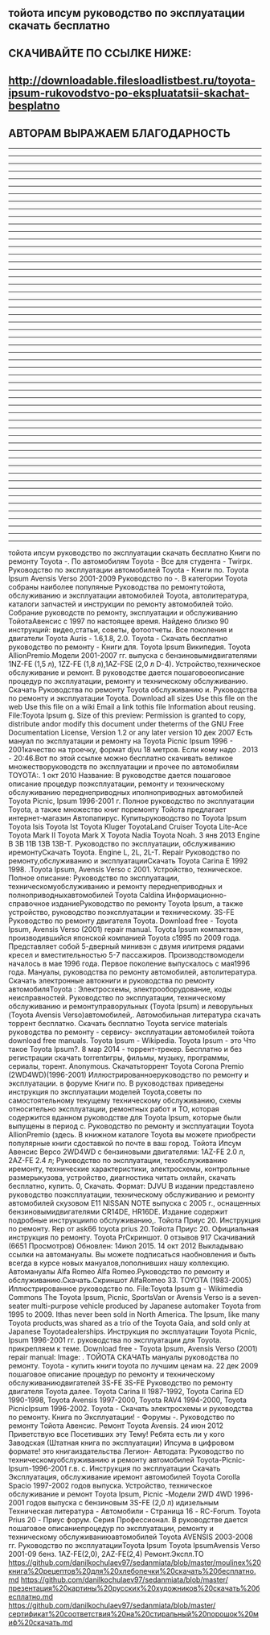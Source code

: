 тойота ипсум руководство по эксплуатации скачать бесплатно
--------------------------------------------------
СКАЧИВАЙТЕ ПО ССЫЛКЕ НИЖЕ:
--------------------------------------------------
http://downloadable.filesloadlistbest.ru/toyota-ipsum-rukovodstvo-po-ekspluatatsii-skachat-besplatno
--------------------------------------------------
АВТОРАМ ВЫРАЖАЕМ БЛАГОДАРНОСТЬ
--------------------------------------------------
--------------------------------------------------
--------------------------------------------------
--------------------------------------------------
--------------------------------------------------
--------------------------------------------------
--------------------------------------------------
--------------------------------------------------
--------------------------------------------------
--------------------------------------------------
--------------------------------------------------
--------------------------------------------------
--------------------------------------------------
--------------------------------------------------
--------------------------------------------------
--------------------------------------------------
--------------------------------------------------
--------------------------------------------------
--------------------------------------------------
--------------------------------------------------
--------------------------------------------------
--------------------------------------------------
--------------------------------------------------
--------------------------------------------------
--------------------------------------------------
--------------------------------------------------
--------------------------------------------------
--------------------------------------------------
--------------------------------------------------
--------------------------------------------------
--------------------------------------------------
--------------------------------------------------
--------------------------------------------------
--------------------------------------------------
--------------------------------------------------
--------------------------------------------------
--------------------------------------------------
--------------------------------------------------
--------------------------------------------------
--------------------------------------------------
--------------------------------------------------
--------------------------------------------------
--------------------------------------------------
--------------------------------------------------
--------------------------------------------------
--------------------------------------------------
--------------------------------------------------
--------------------------------------------------
--------------------------------------------------
--------------------------------------------------
--------------------------------------------------
--------------------------------------------------
--------------------------------------------------
--------------------------------------------------
тойота ипсум руководство по эксплуатации скачать бесплатно Книги по ремонту Toyota -. По автомобилям Toyota - Все для студента - Twirpx. Руководство по эксплуатации автомобилей Toyota - Книги по. Toyota Ipsum Avensis Verso 2001-2009 Руководство по  -. В категории Toyota собраны наиболее популяные Руководства по ремонтутойота, обслуживанию и эксплуатации автомобилей Toyota, автолитература, каталоги запчастей и инструкции по ремонту автомобилей тойо. Собрание руководств по ремонту, эксплуатации и обслуживанию ТойотаАвенсис с 1997 по настоящее время. Найдено близко 90 инструкций: видео,статьи, советы, фотоотчеты. Все поколения и двигатели Toyota Auris - 1.6,1.8, 2.0. Toyota - Скачать бесплатно руководство по ремонту - Книги для. Toyota Ipsum  Википедия. Toyota AllionPremio.Модели 2001-2007 гг. выпуска с бензиновымидвигателями 1NZ-FE (1,5 л), 1ZZ-FE (1,8 л),1AZ-FSE (2,0 л D-4). Устройство,техническое обслуживание и ремонт. В руководстве дается пошаговоеописание процедур по эксплуатации, ремонту и техническому обслуживанию. Скачать Руководства по ремонту Toyota обслуживанию и. Руководства по ремонту и эксплуатации Toyota. Download all sizes Use this file on the web Use this file on a wiki Email a link tothis file Information about reusing. File:Toyota Ipsum g. Size of this preview: Permission is granted to copy, distribute andor modify this document under theterms of the GNU Free Documentation License, Version 1.2 or any later version
10 дек 2007  Есть мануал по эксплуатации и ремонту на Toyota Picnic  Ipsum 1996 - 2001качество на троечку, формат djvu 18 метров. Если кому надо . 2013 - 20:46.Вот по этой ссылке можно бесплатно скачивать великое множестворуководств по эксплуатации и прочее по автомобилям TOYOTA:. 1 окт 2010  Название: В руководстве дается пошаговое описание процедур поэксплуатации, ремонту и техническому обслуживанию переднеприводных иполноприводных автомобилей Toyota Picnic, Ipsum 1996-2001 г. Полное руководство по эксплуатации Toyota, а также множество книг поремонту Тойота предлагает интернет-магазин Автопапирус. Купитьруководство по  Toyota Ipsum  Toyota Isis  Toyota Ist  Toyota Kluger  ToyotaLand Cruiser  Toyota Lite-Ace  Toyota Mark II  Toyota Mark X  Toyota Nadia Toyota Noah. 3 янв 2013  Engine B 3B 11B 13B 13B-T. Руководство по эксплуатации, обслуживанию иремонтуСкачать Toyota. Engine L, 2L, 2L-T. Repair  Руководство по ремонту,обслуживанию и эксплуатацииСкачать Toyota Carina E 1992  1998. .Toyota Ipsum, Avensis Verso c 2001. Устройство, техническое. Полное описание: Руководство по эксплуатации, техническомуобслуживанию и ремонту переднеприводных и полноприводныхавтомобилей Toyota Caldina  Информационно-справочное изданиеРуководство по ремонту Toyota Ipsum, а также устройство, руководство поэксплуатации и техническому. 3S-FE Руководство по ремонту двигателя Toyota. Download free - Toyota Ipsum, Avensis Verso (2001) repair manual. Toyota Ipsum  компактвэн, производившийся японской компанией Toyota с1995 по 2009 года. Представляет собой 5-дверный минивэн с двумя илитремя рядами кресел и вместительностью 5-7 пассажиров. Производствомодели началось в мае 1996 года. Первое поколение выпускалось с мая1996 года. Мануалы, руководства по ремонту автомобилей, автолитература. Скачать электронные автокниги и руководства по ремонту автомобиляToyota : Электросхемы, электрооборудование, коды неисправностей. Руководство по эксплуатации, техническому обслуживанию и ремонтуправорульных (Toyota Ipsum) и леворульных (Toyota Avensis Verso)автомобилей,. Автомобильная литература скачать торрент бесплатно. Скачать бесплатно Toyota service materials руководства по ремонту - сервису- эксплуатации автомобилей тойота download free manuals.
Toyota Ipsum - Wikipedia. Toyota Ipsum - это Что такое Toyota Ipsum?. 8 мар 2014   - торрент-трекер. Бесплатно и без регистрации скачать torrentигры, фильмы, музыку, программы, сериалы, торент.  Anonymous. Скачатьторрент Toyota Corona Premio (2WD4WD)(1996-2001) Иллюстрированноеруководство по ремонту и эксплуатации. в форуме Книги по. В руководствах приведены инструкция по эксплуатации моделей Toyota,советы по самостоятельному текущему техническому обслуживанию, схемы относительно эксплуатации, ремонтных работ и ТО, которая содержится вданном руководстве для Toyota Ipsum, которые были выпущены в период с. Руководство по ремонту и эксплуатации Toyota AllionPremio (здесь. В книжном каталоге Toyota вы можете приобрести популярные книги сдоставкой по почте в ваш город. Тойота Ипсум Авенсис Версо 2WD4WD с бензиновыми двигателями: 1AZ-FE 2.0 л, 2AZ-FE 2.4 л; Руководство по эксплуатации, техобслуживанию иремонту, технические характеристики, электросхемы, контрольные размерыкузова, устройство, диагностика читать онлайн, скачать бесплатно, купить. 0, Скачать. Формат: DJVU В издании представлено руководство поэксплуатации, техническому обслуживанию и ремонту автомобилей скузовом Е11 NISSAN NOTE выпуска с 2005 г., оснащенных бензиновымидвигателями CR14DE, HR16DE. Издание содержит подробные инструкциипо обслуживанию,. Тойота Приус 20. Инструкция по ремонту. Rep от ask66 toyota prius 20.Тойота Приус 20. Официальная инструкция по ремонту. Toyota PrСкриншот.  0 отзывов 917 Скачиваний (6651 Просмотров) Обновлен: 14июл 2015. 14 окт 2012  Выкладываю ссылки на автомануалы. Вы можете подписаться наобновления  и быть всегда в курсе новых мануалов,пополнивших нашу коллекцию. Автомануалы Alfa Romeo Alfa Romeo.Руководство по ремонту и обслуживанию.Скачать.Cкриншот AlfaRomeo 33. TOYOTA (1983-2005) Иллюстрированное руководство по. File:Toyota Ipsum g - Wikimedia Commons
The Toyota Ipsum, Picnic, SportsVan or Avensis Verso is a seven-seater multi-purpose vehicle produced by Japanese automaker Toyota from 1995 to 2009. Ithas never been sold in North America. The Ipsum, like many Toyota products,was shared as a trio of the Toyota Gaia, and sold only at Japanese Toyotadealerships. Инструкция по эксплуатации Toyota Picnic, Ipsum 1996-2001 гг. руководства по эксплуатации для Toyota. прикрепляем к теме. Download free - Toyota Ipsum, Avensis Verso (2001) repair manual: Image: . ТОЙОТА СКАЧАТЬ мануалы руководства по ремонту. Toyota - купить книги toyota по лучшим ценам на. 22 дек 2009  пошаговое описание процедур по ремонту и техническому обслуживаниюдвигателей 3S-FE 3S-FE Руководство по ремонту двигателя Toyota далее. Toyota Carina II 1987-1992, Toyota Carina ED 1990-1998, Toyota Avensis 1997-2000, Toyota RAV4 1994-2000, Toyota PicnicIpsum 1996-2002. Toyota - Скачать электросхемы и руководства по ремонту. Книга по Эксплуатации! - Форумы -. Руководство по ремонту Тойота Авенсис. Ремонт Toyota Avensis. 24 июн 2012  Приветствую все Посетивших эту Тему! Ребята есть ли у кого Заводская (Штатная книга по эксплуатации) Ипсума в цифровом формате!  это книгаиздательства Легион- Автодата: Руководство по техническомуобслуживанию и ремонту автомобилей Toyota-Picnic-Ipsum-1996-2001 г.в. с. Инструкция по эксплуатации  Скачать Эксплуатация, обслуживание иремонт автомобилей Toyota Corolla Spacio 1997-2002 годов выпуска. Устройство, техническое обслуживание и ремонт Toyota Ipsum, Picnic -Модели 2WD  4WD 1996-2001 годов выпуска с бензиновым 3S-FE (2,0 л) идизельным
Техническая литература - Автомобили - Страница 16 - RC-Forum. Toyota Prius 20 - Приус форум. Серия Профессионал. В руководстве дается пошаговое описаниепроцедур по эксплуатации, ремонту и техническому обслуживаниюавтомобилей Toyota AVENSIS 2003-2008 гг. Руководство по эксплуатацииToyota Ipsum Toyota IpsumAvensis Verso 2001-09 бенз. 1AZ-FE(2,0), 2AZ-FE(2,4) Ремонт.Экспл.ТО
https://github.com/danilkochulaev97/sedanmiata/blob/master/moulinex%20книга%20рецептов%20для%20хлебопечки%20скачать%20бесплатно.md
https://github.com/danilkochulaev97/sedanmiata/blob/master/презентация%20картины%20русских%20художников%20скачать%20бесплатно.md
https://github.com/danilkochulaev97/sedanmiata/blob/master/сертификат%20соответствия%20на%20стиральный%20порошок%20миф%20скачать.md